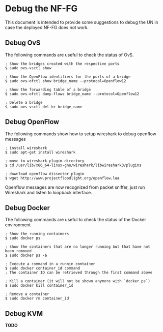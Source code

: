 # Debug the NF-FG

This document is intended to provide some suggestions to debug the UN in case 
the deployed NF-FG does not work.

## Debug OvS

The following commands are useful to check the status of OvS.

    ; Show the bridges created with the respective ports
    $ sudo ovs-vsctl show

    ; Show the OpenFlow identifiers for the ports of a bridge
    $ sudo ovs-ofctl show bridge_name --protocol=Openflow12

    ; Show the forwarding table of a bridge
    $ sudo ovs-ofctl dump-flows bridge_name --protocol=Openflow12

    ; Delete a bridge
    $ sudo ovs-vsctl del-br bridge_name

## Debug OpenFlow

The following commands show how to setup wireshark to debug openflow messages

	; install wireshark
	$ sudo apt-get install wireshark

	; move to wireshark plugin directory
	$ cd /usr/lib/x86_64-linux-gnu/wireshark/libwireshark3/plugins

	; download openflow dissector plugin
	$ wget http://www.projectfloodlight.org/openflow.lua

Openflow messages are now recognized from packet sniffer, just run Wireshark and listen to loopback interface.

## Debug Docker

The following commands are useful to check the status of the Docker environment

    ; Show the running containers
    $ sudo docker ps

    ; Show the containers that are no longer running but that have not been removed
    $ sudo docker ps -a

    ; Execute a command in a runnin container
    $ sudo docker container_id command
    ; The container ID can be retrieved through the first command above

    ; Kill a container (it will not be shown anymore with `docker ps`)
    $ sudo docker kill container_id

    ; Remove a container
    $ sudo docker rm container_id

## Debug KVM

**TODO**
